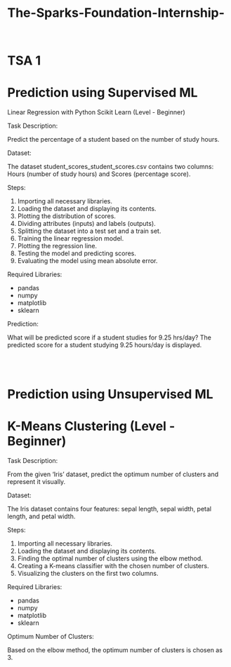 # The-Sparks-Foundation-Internship-
<br>

# TSA 1

# Prediction using Supervised ML

Linear Regression with Python Scikit Learn (Level - Beginner)

Task Description:

Predict the percentage of a student based on the number of study hours.


Dataset:

The dataset student_scores_student_scores.csv contains two columns: Hours (number of study hours) and Scores (percentage score).


Steps:

1. Importing all necessary libraries.
2. Loading the dataset and displaying its contents.
3. Plotting the distribution of scores.
4. Dividing attributes (inputs) and labels (outputs).
5. Splitting the dataset into a test set and a train set.
6. Training the linear regression model.
7. Plotting the regression line.
8. Testing the model and predicting scores.
9. Evaluating the model using mean absolute error.

   
Required Libraries:

- pandas
- numpy
- matplotlib
- sklearn
  

Prediction:

What will be predicted score if a student studies for 9.25 hrs/day?
The predicted score for a student studying 9.25 hours/day is displayed.

<br><br>
# Prediction using Unsupervised ML
# K-Means Clustering (Level - Beginner)

Task Description:

From the given ‘Iris’ dataset, predict the optimum number of clusters and represent it visually.


Dataset:

The Iris dataset contains four features: sepal length, sepal width, petal length, and petal width.


Steps:

1. Importing all necessary libraries.
2. Loading the dataset and displaying its contents.
3. Finding the optimal number of clusters using the elbow method.
4. Creating a K-means classifier with the chosen number of clusters.
5. Visualizing the clusters on the first two columns.


Required Libraries:

- pandas
- numpy
- matplotlib
- sklearn


Optimum Number of Clusters:

Based on the elbow method, the optimum number of clusters is chosen as 3.
